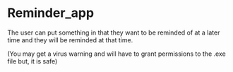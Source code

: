 # Reminder_app
The user can put something in that they want to be reminded of at a later time and they will be reminded at that time.

(You may get a virus warning and will have to grant permissions to the .exe file but, it is safe)


